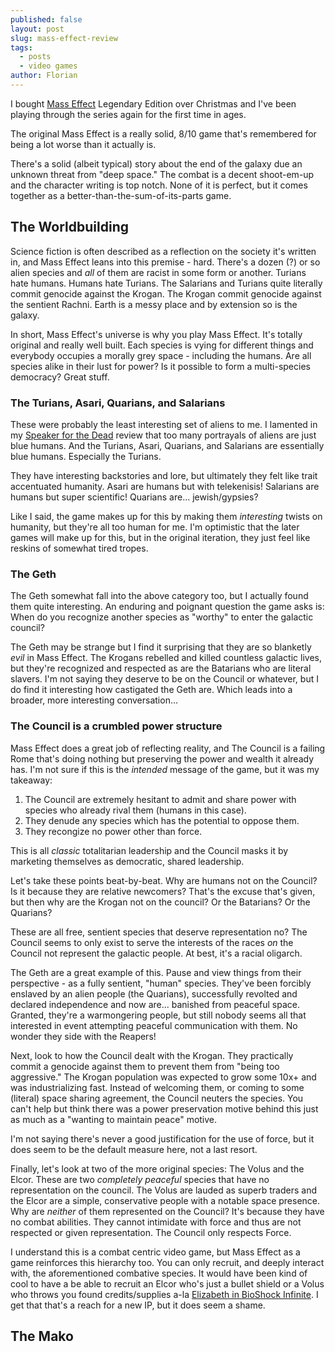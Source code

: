 ```yaml
---
published: false
layout: post
slug: mass-effect-review
tags:
  - posts
  - video games
author: Florian
---
```


I bought [Mass Effect](https://en.wikipedia.org/wiki/Mass_Effect) Legendary Edition over Christmas and I've been playing through the series again for the first time in ages.

The original Mass Effect is a really solid, 8/10 game that's remembered for being a lot worse than it actually is.

There's a solid (albeit typical) story about the end of the galaxy due an unknown threat from "deep space." The combat is a decent shoot-em-up and the character writing is top notch. None of it is perfect, but it comes together as a better-than-the-sum-of-its-parts game.

## The Worldbuilding

Science fiction is often described as a reflection on the society it's written in, and Mass Effect leans into this premise - hard. There's a dozen (?) or so alien species and *all* of them are racist in some form or another. Turians hate humans. Humans hate Turians. The Salarians and Turians quite literally commit genocide against the Krogan. The Krogan commit genocide against the sentient Rachni. Earth is a messy place and by extension so is the galaxy.

In short, Mass Effect's universe is why you play Mass Effect. It's totally original and really well built. Each species is vying for different things and everybody occupies a morally grey space - including the humans. Are all species alike in their lust for power? Is it possible to form a multi-species democracy? Great stuff.

### The Turians, Asari, Quarians, and Salarians

These were probably the least interesting set of aliens to me. I lamented in my [Speaker for the Dead](https://floverfelt.org/posts/speaker-for-the-dead-analysis-1) review that too many portrayals of aliens are just blue humans. And the Turians, Asari, Quarians, and Salarians are essentially blue humans. Especially the Turians.

They have interesting backstories and lore, but ultimately they felt like trait accentuated humanity. Asari are humans but with telekenisis! Salarians are humans but super scientific! Quarians are... jewish/gypsies?

Like I said, the game makes up for this by making them *interesting* twists on humanity, but they're all too human for me. I'm optimistic that the later games will make up for this, but in the original iteration, they just feel like reskins of somewhat tired tropes.

### The Geth

The Geth somewhat fall into the above category too, but I actually found them quite interesting. An enduring and poignant question the game asks is: When do you recognize another species as "worthy" to enter the galactic council?

The Geth may be strange but I find it surprising that they are so blanketly *evil* in Mass Effect. The Krogans rebelled and killed countless galactic lives, but they're recognized and respected as are the Batarians who are literal slavers. I'm not saying they deserve to be on the Council or whatever, but I do find it interesting how castigated the Geth are. Which leads into a broader, more interesting conversation...

### The Council is a crumbled power structure

Mass Effect does a great job of reflecting reality, and The Council is a failing Rome that's doing nothing but preserving the power and wealth it already has. I'm not sure if this is the *intended* message of the game, but it was my takeaway:

1. The Council are extremely hesitant to admit and share power with species who already rival them (humans in this case).
2. They denude any species which has the potential to oppose them.
3. They recongize no power other than force.

This is all *classic* totalitarian leadership and the Council masks it by marketing themselves as democratic, shared leadership.

Let's take these points beat-by-beat. Why are humans not on the Council? Is it because they are relative newcomers? That's the excuse that's given, but then why are the Krogan not on the council? Or the Batarians? Or the Quarians? 

These are all free, sentient species that deserve representation no? The Council seems to only exist to serve the interests of the races *on* the Council not represent the galactic people. At best, it's a racial oligarch.

The Geth are a great example of this. Pause and view things from their perspective - as a fully sentient, "human" species. They've been forcibly enslaved by an alien people (the Quarians), successfully revolted and declared independence and now are... banished from peaceful space. Granted, they're a warmongering people, but still nobody seems all that interested in event attempting peaceful communication with them. No wonder they side with the Reapers!

Next, look to how the Council dealt with the Krogan. They practically commit a genocide against them to prevent them from "being too aggressive." The Krogan population was expected to grow some 10x+ and was industrializing fast. Instead of welcoming them, or coming to some (literal) space sharing agreement, the Council neuters the species. You can't help but think there was a power preservation motive behind this just as much as a "wanting to maintain peace" motive.

I'm not saying there's never a good justification for the use of force, but it does seem to be the default measure here, not a last resort.

Finally, let's look at two of the more original species: The Volus and the Elcor. These are two *completely peaceful* species that have no representation on the council. The Volus are lauded as superb traders and the Elcor are a simple, conservative people with a notable space presence. Why are *neither* of them represented on the Council? It's because they have no combat abilities. They cannot intimidate with force and thus are not respected or given representation. The Council only respects Force.

I understand this is a combat centric video game, but Mass Effect as a game reinforces this hierarchy too. You can only recruit, and deeply interact with, the aforementioned combative species. It would have been kind of cool to have a be able to recruit an Elcor who's just a bullet shield or a Volus who throws you found credits/supplies a-la [Elizabeth in BioShock Infinite](https://en.wikipedia.org/wiki/BioShock_Infinite). I get that that's a reach for a new IP, but it does seem a shame.

## The Mako














